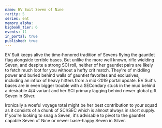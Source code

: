 ```yaml
---
name: EV Suit Seven of Nine
rarity: 5
series: ent
memory_alpha:
bigbook_tier: 6
events: 11
in_portal: true
published: true
---
```


EV Suit keeps alive the time-honored tradition of Sevens flying the gauntlet flag alongside terrible bases. But unlike the more well known, rifle wielding Seven, and despite a strong SCI roll, neither of her gauntlet pairs are likely to fetch much loot for you without a hefty crit match. They're of middling power and buried behind walls of gauntlet favorites and exclusives, including an influx of heavy hitters from a mid-2019 portal update. EV Suit's bases are in even bigger trouble with a SECondary stuck in the mud behind a desirable 4/4 variant and her SCI primary lagging behind newer global gift Seven in Silver. 

Ironically a woeful voyage total might be her best contribution to your squad as it consists of a chunk of SCI/SEC which is almost always in short supply. If you're looking to snag a Seven, it's advisable to pivot to the gauntlet capable Seven of Nine or newer base-happy Seven in Silver.
